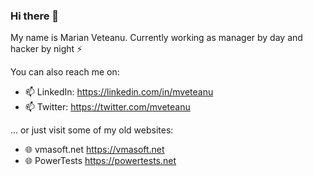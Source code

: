 ### Hi there 👋

My name is Marian Veteanu. Currently working as manager by day and hacker by night ⚡

You can also reach me on:

- 📫 LinkedIn: https://linkedin.com/in/mveteanu
- 📫 Twitter: https://twitter.com/mveteanu

... or just visit some of my old websites:

- 🌐 vmasoft.net https://vmasoft.net
- 🌐 PowerTests https://powertests.net
